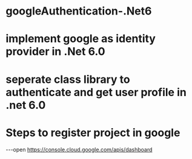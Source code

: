 # googleAuthentication-.Net6
# implement google as identity provider in .Net 6.0
# seperate class library to authenticate and get user profile in .net 6.0 
# Steps to register project in google
---open https://console.cloud.google.com/apis/dashboard

